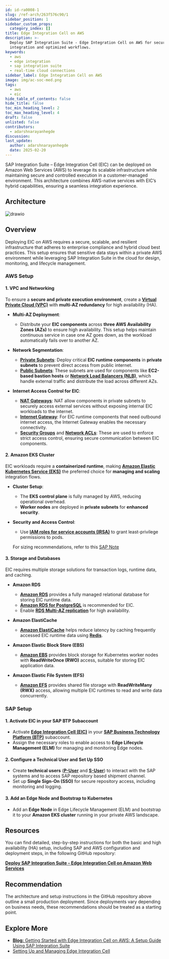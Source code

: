 ```yaml
---
id: id-ra0008-1
slug: /ref-arch/263f576c90/1
sidebar_position: 1
sidebar_custom_props:
  category_index: []
title: Edge Integration Cell on AWS
description: >-
  Deploy SAP Integration Suite - Edge Integration Cell on AWS for secure hybrid
  integration and optimized workflows.
keywords:
  - aws
  - edge integration
  - sap integration suite
  - real-time cloud connections
sidebar_label: Edge Integration Cell on AWS
image: img/ac-soc-med.png
tags:
  - aws
  - eic
hide_table_of_contents: false
hide_title: false
toc_min_heading_level: 2
toc_max_heading_level: 4
draft: false
unlisted: false
contributors:
  - adarshnarayanhegde
discussion: 
last_update:
  author: adarshnarayanhegde
  date: 2025-02-20
---
```


SAP Integration Suite – Edge Integration Cell (EIC) can be deployed on Amazon Web Services (AWS) to leverage its scalable infrastructure while maintaining secure and controlled execution in a customer-managed environment. This architecture combines AWS-native services with EIC’s hybrid capabilities, ensuring a seamless integration experience.

## Architecture

![drawio](drawio/sap-edge-integration-cell-aws.drawio)

## Overview
Deploying EIC on AWS requires a secure, scalable, and resilient infrastructure that adheres to enterprise compliance and hybrid cloud best practices. This setup ensures that sensitive data stays within a private AWS environment while leveraging SAP Integration Suite in the cloud for design, monitoring, and lifecycle management.  


### AWS Setup

#### 1. VPC and Networking

To ensure a **secure and private execution environment**, create a **[Virtual Private Cloud (VPC)](https://docs.aws.amazon.com/vpc/latest/userguide/what-is-amazon-vpc.html)** with **multi-AZ redundancy** for high availability (HA).

- **Multi-AZ Deployment**:
  - Distribute your **EIC components** across **three AWS Availability Zones (AZs)** to ensure high availability. This setup helps maintain continuous service in case one AZ goes down, as the workload automatically fails over to another AZ.
  
- **Network Segmentation**:
  - **[Private Subnets](https://docs.aws.amazon.com/vpc/latest/userguide/VPC_Scenario2.html)**: Deploy critical **EIC runtime components** in **private subnets** to prevent direct access from public internet.
  - **[Public Subnets](https://docs.aws.amazon.com/vpc/latest/userguide/VPC_Scenario1.html)**: These subnets are used for components like **EC2-based bastion hosts** or **[Network Load Balancers (NLB)](https://docs.aws.amazon.com/elasticloadbalancing/latest/network/introduction.html)**, which handle external traffic and distribute the load across different AZs.

- **Internet Access Control for EIC**:
  - **[NAT Gateways](https://docs.aws.amazon.com/vpc/latest/userguide/vpc-nat-gateway.html)**: NAT allow components in private subnets to securely access external services without exposing internal EIC workloads to the internet.
  - **[Internet Gateway](https://docs.aws.amazon.com/vpc/latest/userguide/VPC_Internet_Gateway.html)**: For EIC runtime components that need outbound internet access, the Internet Gateway enables the necessary connectivity.
  - **[Security Groups](https://docs.aws.amazon.com/AWSEC2/latest/UserGuide/ec2-security-groups.html)** and **[Network ACLs](https://docs.aws.amazon.com/vpc/latest/userguide/vpc-network-acls.html)**: These are used to enforce strict access control, ensuring secure communication between EIC components.



#### 2. Amazon EKS Cluster  

EIC workloads require a **containerized runtime**, making **[Amazon Elastic Kubernetes Service (EKS)](https://docs.aws.amazon.com/eks/latest/userguide/what-is-eks.html)** the preferred choice for **managing and scaling** integration flows.  

- **Cluster Setup**:  
  - The **EKS control plane** is fully managed by AWS, reducing operational overhead.  
  - **Worker nodes** are deployed in **private subnets** for **enhanced security**.  

- **Security and Access Control**:  
  - Use **[IAM roles for service accounts (IRSA)](https://docs.aws.amazon.com/eks/latest/userguide/iam-roles-for-service-accounts.html)** to grant least-privilege permissions to pods.  

  For sizing recommendations, refer to this [SAP Note](https://me.sap.com/notes/3247839)


#### 3. Storage and Databases  

EIC requires multiple storage solutions for transaction logs, runtime data, and caching.

- **Amazon RDS**  
  - **[Amazon RDS](https://docs.aws.amazon.com/rds/index.html)** provides a fully managed relational database for storing EIC runtime data.  
  - **[Amazon RDS for PostgreSQL](https://docs.aws.amazon.com/AmazonRDS/latest/UserGuide/CHAP_PostgreSQL.html)** is recommended for EIC.
  - Enable **[RDS Multi-AZ replication](https://docs.aws.amazon.com/AmazonRDS/latest/UserGuide/Concepts.MultiAZ.html)** for high availability.

- **Amazon ElastiCache**  
  - **[Amazon ElastiCache](https://docs.aws.amazon.com/elasticache/)** helps reduce latency by caching frequently accessed EIC runtime data using **[Redis](https://docs.aws.amazon.com/AmazonElastiCache/latest/dg/GettingStarted.serverless.step1.html)**. 

- **Amazon Elastic Block Store (EBS)**  
  - **[Amazon EBS](https://docs.aws.amazon.com/ebs/)** provides block storage for Kubernetes worker nodes with **ReadWriteOnce (RWO)** access, suitable for storing EIC application data.

- **Amazon Elastic File System (EFS)**  
  - **[Amazon EFS](https://docs.aws.amazon.com/efs/)** provides shared file storage with **ReadWriteMany (RWX)** access, allowing multiple EIC runtimes to read and write data concurrently.


### SAP Setup

#### 1. Activate EIC in your SAP BTP Subaccount
- Activate **[Edge Integration Cell (EIC)](https://help.sap.com/docs/integration-suite/sap-integration-suite/what-is-sap-integration-suite-edge-integration-cell)** in your **[SAP Business Technology Platform (BTP)](https://help.sap.com/docs/btp?locale=en-US)** subaccount.  
- Assign the necessary roles to enable access to **Edge Lifecycle Management (ELM)** for managing and monitoring Edge nodes.  


#### 2. Configure a Technical User and Set Up SSO 
- Create **technical users** (**[P-User](https://help.sap.com/docs/EDGE_LIFECYCLE_MANAGEMENT/9d5719aae5aa4d479083253ba79c23f9/edcd1a455afb4cb0b6b1b3d148256468.html)** and **[S-User](https://www.sap.com/account/universal-id.html)**) to interact with the SAP systems and to access SAP repository based shipment channel.  
- Set up **Single Sign-On (SSO)** for secure repository access, including monitoring and logging.  


#### 3. Add an Edge Node and Bootstrap to Kubernetes
- Add an **Edge Node** in Edge Lifecycle Management (ELM) and bootstrap it to your **Amazon EKS cluster** running in your private AWS landscape.   



## Resources

You can find detailed, step-by-step instructions for both the basic and high availability (HA) setup, including SAP and AWS configuration and deployment steps, in the following GitHub repository:

[**Deploy SAP Integration Suite - Edge Integration Cell on Amazon Web Services**](https://github.com/SAP-samples/btp-edge-integration-cell-aws)

## Recommendation
The architecture and setup instructions in the GitHub repository above outline a small production deployment. Since deployments vary depending on business needs, these recommendations should be treated as a starting point.

## Explore More
- [**Blog:** Getting Started with Edge Integration Cell on AWS: A Setup Guide Using SAP Integration Suite](https://community.sap.com/t5/technology-blogs-by-sap/getting-started-with-edge-integration-cell-on-aws-a-setup-guide-using-sap/ba-p/13880982)
- [Setting Up and Managing Edge Integration Cell](https://help.sap.com/docs/integration-suite/sap-integration-suite/setting-up-and-managing-edge-integration-cell)